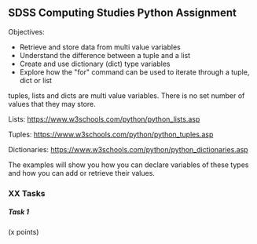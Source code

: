 ## SDSS Computing Studies Python Assignment


Objectives:
* Retrieve and store data from multi value variables
* Understand the difference between a tuple and a list
* Create and use dictionary (dict) type variables
* Explore how the "for" command can be used to iterate through a tuple, dict or list

tuples, lists and dicts are multi value variables.  There is no set number of values that they may store.

Lists:
https://www.w3schools.com/python/python_lists.asp

Tuples:
https://www.w3schools.com/python/python_tuples.asp

Dictionaries:
https://www.w3schools.com/python/python_dictionaries.asp

The examples will show you how you can declare variables of these types and how you can add or retrieve their values.

### XX Tasks

##### Task 1
(x points) 

